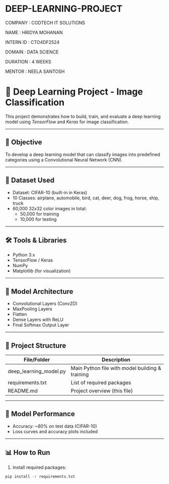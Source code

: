 # DEEP-LEARNING-PROJECT

COMPANY : CODTECH IT SOLUTIONS

NAME : HRIDYA MOHANAN

INTERN ID : CTO4DF2524

DOMAIN : DATA SCIENCE

DURATION : 4 WEEKS

MENTOR : NEELA SANTOSH

# 🤖 Deep Learning Project - Image Classification

This project demonstrates how to build, train, and evaluate a deep learning model using *TensorFlow* and *Keras* for image classification.

---

## 📌 Objective

To develop a deep learning model that can classify images into predefined categories using a Convolutional Neural Network (CNN).

---

## 📂 Dataset Used

- Dataset: CIFAR-10 (built-in in Keras)
- 10 Classes: airplane, automobile, bird, cat, deer, dog, frog, horse, ship, truck
- 60,000 32x32 color images in total:
  - 50,000 for training
  - 10,000 for testing

---

## 🛠 Tools & Libraries

- Python 3.x
- TensorFlow / Keras
- NumPy
- Matplotlib (for visualization)

---

## 🧠 Model Architecture

- Convolutional Layers (Conv2D)
- MaxPooling Layers
- Flatten
- Dense Layers with ReLU
- Final Softmax Output Layer

---

## 📁 Project Structure

| File/Folder            | Description                                     |
|------------------------|-------------------------------------------------|
| deep_learning_model.py | Main Python file with model building & training |
| requirements.txt     | List of required packages                       |
| README.md            | Project overview (this file)                   |

---

## 🧪 Model Performance

- Accuracy: ~80% on test data (CIFAR-10)
- Loss curves and accuracy plots included

---

## 📊 How to Run

1. Install required packages:

```bash
pip install -r requirements.txt
